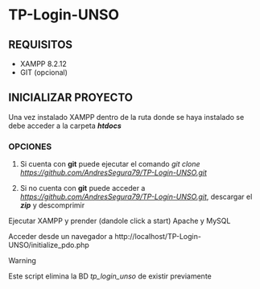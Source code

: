 # TP-Login-UNSO

## REQUISITOS 

- XAMPP 8.2.12
- GIT (opcional)

## INICIALIZAR PROYECTO

Una vez instalado XAMPP dentro de la ruta donde se haya instalado se debe acceder a la carpeta ***htdocs*** 

### OPCIONES

1. Si cuenta con **git** puede ejecutar el comando *git clone https://github.com/AndresSegura79/TP-Login-UNSO.git*

2. Si no cuenta con **git** puede acceder a *https://github.com/AndresSegura79/TP-Login-UNSO.git*,  descargar el ***zip*** y descomprimir

Ejecutar XAMPP y prender (dandole click a start) Apache y MySQL

Acceder desde un navegador a http://localhost/TP-Login-UNSO/initialize_pdo.php 
> [!WARNING]
> Este script elimina la BD *tp_login_unso* de existir previamente



